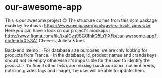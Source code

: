 # our-awesome-app
This is our awesome project 😍
The structure comes from this npm package made by Ironhack : https://www.npmjs.com/package/ironhack_generator
Here you can have a look on our project's mockups : https://www.figma.com/file/txaIGyg9SGOfhkQ5LYFXFb/our-awesome-app?node-id=0%3A1
Cheeers,
Julieta & Ines

Back-end memo : 
∙ For database size purposes, we are only looking for products from France.
∙ In the database, id, product names and brands keys should not be empty otherwise it's impossible for the user to identify the product. 
∙ It's fine if other fields are missing (such as stores, nutrient levels, nutrition grades tags and image), the user will be able to update them. 
